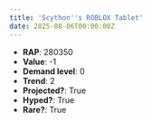 ```yaml
---
title: 'Scython''s ROBLOX Tablet'
date: 2025-08-06T00:00:00Z
---
```

- **RAP**: 280350
- **Value**: -1
- **Demand level**: 0
- **Trend**: 2
- **Projected?**: True
- **Hyped?**: True
- **Rare?**: True
